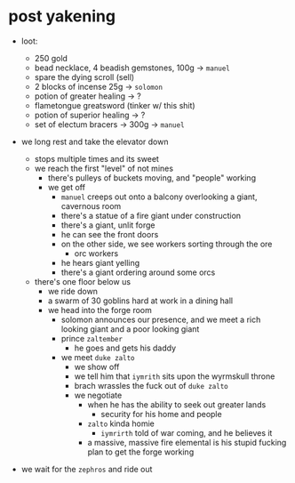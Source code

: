 # post yakening
- loot:
    - 250 gold
    - bead necklace, 4 beadish gemstones, 100g -> `manuel`
    - spare the dying scroll (sell)
    - 2 blocks of incense 25g -> `solomon`
    - potion of greater healing -> ?
    - flametongue greatsword (tinker w/ this shit)
    - potion of superior healing -> ?
    - set of electum bracers -> 300g -> `manuel`

- we long rest and take the elevator down
    - stops multiple times and its sweet
    - we reach the first "level" of not mines
        - there's pulleys of buckets moving, and "people" working
        - we get off
            - `manuel` creeps out onto a balcony overlooking a giant, cavernous room
            - there's a statue of a fire giant under construction
            - there's a giant, unlit forge
            - he can see the front doors
            - on the other side, we see workers sorting through the ore
                - orc workers
            - he hears giant yelling
            - there's a giant ordering around some orcs
    - there's one floor below us
        - we ride down
        - a swarm of 30 goblins hard at work in a dining hall
        - we head into the forge room
            - solomon announces our presence, and we meet a rich looking giant and a poor looking giant
            - prince `zaltember`
                - he goes and gets his daddy
            - we meet `duke zalto`
                - we show off
                - we tell him that `iymrith` sits upon the wyrmskull throne
                - brach wrassles the fuck out of `duke zalto`
                - we negotiate
                    - when he has the ability to seek out greater lands
                        - security for his home and people
                    - `zalto` kinda homie
                        - `iymrirth` told of war coming, and he believes it
                    - a massive, massive fire elemental is his stupid fucking plan to get the forge working

- we wait for the `zephros` and ride out
